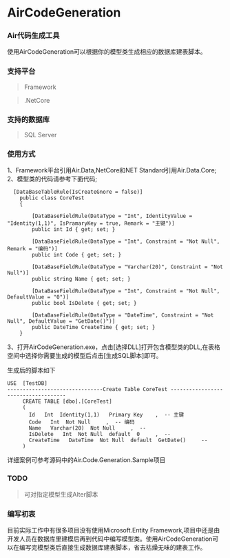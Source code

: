 # AirCodeGeneration
### Air代码生成工具
使用AirCodeGeneration可以根据你的模型类生成相应的数据库建表脚本。

### 支持平台
> Framework

> .NetCore

### 支持的数据库

> SQL Server

### 使用方式
1、Framework平台引用Air.Data,NetCore和NET Standard引用Air.Data.Core;<br>
2、模型类的代码请参考下面代码;
```
  [DataBaseTableRule(IsCreateGnore = false)]
    public class CoreTest
    {

        [DataBaseFieldRule(DataType = "Int", IdentityValue = "Identity(1,1)", IsPramaryKey = true, Remark = "主键")]
        public int Id { get; set; }

        [DataBaseFieldRule(DataType = "Int", Constraint = "Not Null", Remark = "编码")]
        public int Code { get; set; }

        [DataBaseFieldRule(DataType = "Varchar(20)", Constraint = "Not Null")]
        public string Name { get; set; }

        [DataBaseFieldRule(DataType = "Int", Constraint = "Not Null", DefaultValue = "0")]
        public bool IsDelete { get; set; }

        [DataBaseFieldRule(DataType = "DateTime", Constraint = "Not Null", DefaultValue = "GetDate()")]
        public DateTime CreateTime { get; set; }
    }
```
3、打开AirCodeGeneration.exe，点击[选择DLL]打开包含模型类的DLL,在表格空间中选择你需要生成的模型后点击[生成SQL脚本]即可。<br>

生成后的脚本如下
```
USE  [TestDB]
-------------------------------Create Table CoreTest ------------------------------------
     CREATE TABLE [dbo].[CoreTest] 
     (
       Id   Int  Identity(1,1)   Primary Key    ,  -- 主键    
       Code   Int  Not Null     ,  -- 编码    
       Name   Varchar(20)  Not Null     ,  --    
       IsDelete   Int  Not Null  default  0     ,  --    
       CreateTime   DateTime  Not Null  default  GetDate()     --    
     )
```

详细案例可参考源码中的Air.Code.Generation.Sample项目

### TODO
> 可对指定模型生成Alter脚本

### 编写初衷
目前实际工作中有很多项目没有使用Microsoft.Entity Framework,项目中还是由开发人员在数据库里建模后再到代码中编写模型类。使用AirCodeGeneration可以在编写完模型类后直接生成数据库建表脚本，省去枯燥无味的建表工作。